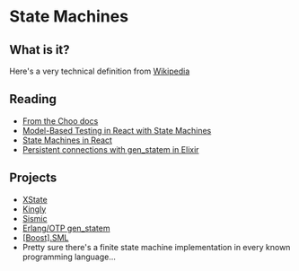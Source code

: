 # State Machines

## What is it?

Here's a very technical definition from [Wikipedia](https://en.wikipedia.org/wiki/Finite-state_machine)

## Reading

- [From the Choo docs](https://choo.io/docs/state-machines/)
- [Model-Based Testing in React with State Machines](https://css-tricks.com/model-based-testing-in-react-with-state-machines/)
- [State Machines in React](https://gedd.ski/post/state-machines-in-react/)
- [Persistent connections with gen_statem in Elixir](https://andrealeopardi.com/posts/connection-managers-with-gen_statem)

## Projects

- [XState](https://github.com/davidkpiano/xstate)
- [Kingly](https://brucou.github.io/documentation)
- [Sismic](https://sismic.readthedocs.io)
- [Erlang/OTP gen_statem](http://erlang.org/doc/man/gen_statem.html)
- [[Boost].SML](https://boost-experimental.github.io/sml)
- Pretty sure there's a finite state machine implementation in every known programming language...
